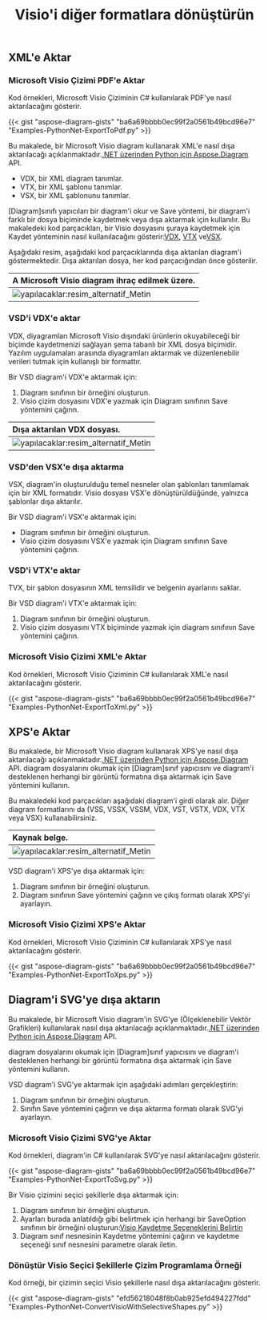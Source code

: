 ﻿---
title:  Visio'i diğer formatlara dönüştürün
linktitle:  Visio'i diğer formatlara dönüştürün
type: docs
weight: 40
url: /tr/python-net/convert-visio-to-other-files/
description: Bu konu, Aspose.Diagram'in Visio'i SVG,XPS,XML,XAML biçimlerine dönüştürmeye nasıl izin verdiğini gösterir. VSD, VSS, VDW, VST, VSDX, VSSX, VSTX, VSDM, VSTM,VSSM'i birkaç satır kodla SVG,XPS,XML,XAML'ye dönüştürün.
---
## **XML'e Aktar**
### **Microsoft Visio Çizimi PDF'e Aktar**
Kod örnekleri, Microsoft Visio Çiziminin C# kullanılarak PDF'ye nasıl aktarılacağını gösterir.

{{< gist "aspose-diagram-gists" "ba6a69bbbb0ec99f2a0561b49bcd96e7" "Examples-PythonNet-ExportToPdf.py" >}}

 Bu makalede, bir Microsoft Visio diagram kullanarak XML'e nasıl dışa aktarılacağı açıklanmaktadır.[.NET üzerinden Python için Aspose.Diagram](https://products.aspose.com/diagram/python-net/) API.

- VDX, bir XML diagram tanımlar.
- VTX, bir XML şablonu tanımlar.
- VSX, bir XML şablonunu tanımlar.

 [Diagram]sınıfı yapıcıları bir diagram'i okur ve Save yöntemi, bir diagram'i farklı bir dosya biçiminde kaydetmek veya dışa aktarmak için kullanılır. Bu makaledeki kod parçacıkları, bir Visio dosyasını şuraya kaydetmek için Kaydet yönteminin nasıl kullanılacağını gösterir:[VDX](https://docs.aspose.com/diagram/python-net/save-visio-document/), [VTX](https://docs.aspose.com/diagram/python-net/save-visio-document/) ve[VSX](https://docs.aspose.com/diagram/python-net/save-visio-document/).

Aşağıdaki resim, aşağıdaki kod parçacıklarında dışa aktarılan diagram'i göstermektedir. Dışa aktarılan dosya, her kod parçacığından önce gösterilir.

|**A Microsoft Visio diagram ihraç edilmek üzere.**|
|:- |
|![yapılacaklar:resim_alternatif_Metin](how-to-convert-a-visio-diagram_3.png)|

### **VSD'i VDX'e aktar**
VDX, diyagramları Microsoft Visio dışındaki ürünlerin okuyabileceği bir biçimde kaydetmenizi sağlayan şema tabanlı bir XML dosya biçimidir. Yazılım uygulamaları arasında diyagramları aktarmak ve düzenlenebilir verileri tutmak için kullanışlı bir formattır.

Bir VSD diagram'i VDX'e aktarmak için:

1. Diagram sınıfının bir örneğini oluşturun.
1. Visio çizim dosyasını VDX'e yazmak için Diagram sınıfının Save yöntemini çağırın.

|**Dışa aktarılan VDX dosyası.**|
|:- |
|![yapılacaklar:resim_alternatif_Metin](how-to-convert-a-visio-diagram_4.png)|

### **VSD'den VSX'e dışa aktarma**
VSX, diagram'in oluşturulduğu temel nesneler olan şablonları tanımlamak için bir XML formatıdır. Visio dosyası VSX'e dönüştürüldüğünde, yalnızca şablonlar dışa aktarılır.

Bir VSD diagram'i VSX'e aktarmak için:

- Diagram sınıfının bir örneğini oluşturun.
- Visio çizim dosyasını VSX'e yazmak için Diagram sınıfının Save yöntemini çağırın.
### **VSD'i VTX'e aktar**
TVX, bir şablon dosyasının XML temsilidir ve belgenin ayarlarını saklar.

Bir VSD diagram'i VTX'e aktarmak için:

1. Diagram sınıfının bir örneğini oluşturun.
1. Visio çizim dosyasını VTX biçiminde yazmak için diagram sınıfının Save yöntemini çağırın.
### **Microsoft Visio Çizimi XML'e Aktar**
Kod örnekleri, Microsoft Visio Çiziminin C# kullanılarak XML'e nasıl aktarılacağını gösterir.

{{< gist "aspose-diagram-gists" "ba6a69bbbb0ec99f2a0561b49bcd96e7" "Examples-PythonNet-ExportToXml.py" >}}

## **XPS'e Aktar**
 Bu makalede, bir Microsoft Visio diagram kullanarak XPS'ye nasıl dışa aktarılacağı açıklanmaktadır.[.NET üzerinden Python için Aspose.Diagram](https://products.aspose.com/diagram/python-net/) API.
diagram dosyalarını okumak için [Diagram]sınıf yapıcısını ve diagram'i desteklenen herhangi bir görüntü formatına dışa aktarmak için Save yöntemini kullanın.

Bu makaledeki kod parçacıkları aşağıdaki diagram'i girdi olarak alır. Diğer diagram formatlarını da (VSS, VSSX, VSSM, VDX, VST, VSTX, VDX, VTX veya VSX) kullanabilirsiniz.

|**Kaynak belge.**|
|:- |
|![yapılacaklar:resim_alternatif_Metin](how-to-convert-a-visio-diagram_5.png)|


VSD diagram'i XPS'ye dışa aktarmak için:

1. Diagram sınıfının bir örneğini oluşturun.
1. Diagram sınıfının Save yöntemini çağırın ve çıkış formatı olarak XPS'yi ayarlayın.
### **Microsoft Visio Çizimi XPS'e Aktar**
Kod örnekleri, Microsoft Visio Çiziminin C# kullanılarak XPS'ye nasıl aktarılacağını gösterir.

{{< gist "aspose-diagram-gists" "ba6a69bbbb0ec99f2a0561b49bcd96e7" "Examples-PythonNet-ExportToXps.py" >}}

## **Diagram'i SVG'ye dışa aktarın**
Bu makalede, bir Microsoft Visio diagram'in SVG'ye (Ölçeklenebilir Vektör Grafikleri) kullanılarak nasıl dışa aktarılacağı açıklanmaktadır.[.NET üzerinden Python için Aspose.Diagram](https://products.aspose.com/diagram/python-net/) API.

diagram dosyalarını okumak için [Diagram]sınıf yapıcısını ve diagram'i desteklenen herhangi bir görüntü formatına dışa aktarmak için Save yöntemini kullanın.

VSD diagram'i SVG'ye aktarmak için aşağıdaki adımları gerçekleştirin:

1. Diagram sınıfının bir örneğini oluşturun.
1. Sınıfın Save yöntemini çağırın ve dışa aktarma formatı olarak SVG'yi ayarlayın.
### **Microsoft Visio Çizimi SVG'ye Aktar**
Kod örnekleri, diagram'in C# kullanılarak SVG'ye nasıl aktarılacağını gösterir.

{{< gist "aspose-diagram-gists" "ba6a69bbbb0ec99f2a0561b49bcd96e7" "Examples-PythonNet-ExportToSvg.py" >}}

Bir Visio çizimini seçici şekillerle dışa aktarmak için:

1. Diagram sınıfının bir örneğini oluşturun.
1. Ayarları burada anlatıldığı gibi belirtmek için herhangi bir SaveOption sınıfının bir örneğini oluşturun:[Visio Kaydetme Seçeneklerini Belirtin](https://docs.aspose.com/diagram/python-net/save-visio-document/#specifying-visio-save-options)
1. Diagram sınıf nesnesinin Kaydetme yöntemini çağırın ve kaydetme seçeneği sınıf nesnesini parametre olarak iletin.
### **Dönüştür Visio Seçici Şekillerle Çizim Programlama Örneği**
Kod örneği, bir çizimin seçici Visio şekillerle nasıl dışa aktarılacağını gösterir.

{{< gist "aspose-diagram-gists" "efd56218048f8b0ab925efd494227fdd" "Examples-PythonNet-ConvertVisioWithSelectiveShapes.py" >}}